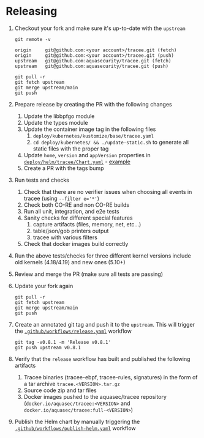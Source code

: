 # Releasing

1. Checkout your fork and make sure it's up-to-date with the `upstream`

   ```console
   git remote -v
   ```

   ```text
   origin     git@github.com:<your account>/tracee.git (fetch)
   origin     git@github.com:<your account>/tracee.git (push)
   upstream   git@github.com:aquasecurity/tracee.git (fetch)
   upstream   git@github.com:aquasecurity/tracee.git (push)
   ```

   ```console
   git pull -r
   git fetch upstream
   git merge upstream/main
   git push
   ```

1. Prepare release by creating the PR with the following changes
   1. Update the libbpfgo module
   2. Update the types module
   3. Update the container image tag in the following files
      1. `deploy/kubernetes/kustomize/base/tracee.yaml`
      2. `cd deploy/kubernetes/ && ./update-static.sh` to generate all static files with the proper tag
   4. Update `home`, `version` and `appVersion` properties in [`deploy/helm/tracee/Chart.yaml`] - [example](https://github.com/aquasecurity/tracee/pull/2195)
	 5. Create a PR with the tags bump
1. Run tests and checks
   1. Check that there are no verifier issues when choosing all events in tracee (using `--filter e='*'`)
   1. Check both CO-RE and non CO-RE builds
   1. Run all unit, integration, and e2e tests
   1. Sanity checks for different special features
      1. capture artifacts (files, memory, net, etc...)
      1. table/json/gob printers output
      1. tracee with various filters
   1. Check that docker images build correctly
1. Run the above tests/checks for three different kernel versions include old kernels (4.18/4.19) and new ones (5.10+)
1. Review and merge the PR (make sure all tests are passing)
1. Update your fork again
   
   ```console
   git pull -r
   git fetch upstream
   git merge upstream/main
   git push
   ```

1. Create an annotated git tag and push it to the `upstream`. This will trigger the [`.github/workflows/release.yaml`] workflow

   ```console
   git tag -v0.8.1 -m 'Release v0.8.1'
   git push upstream v0.8.1
   ```

1. Verify that the `release` workflow has built and published the following artifacts
   1. Tracee binaries (tracee-ebpf, tracee-rules, signatures) in the form of a tar archive `tracee.<VERSION>.tar.gz`
   1. Source code zip and tar files
   1. Docker images pushed to the aquasec/tracee repository (`docker.io/aquasec/tracee:<VERSION>` and `docker.io/aquasec/tracee:full-<VERSION>`)
1. Publish the Helm chart by manually triggering the [`.github/workflows/publish-helm.yaml`] workflow

[`.github/workflows/release.yaml`]: ./.github/workflows/release.yaml
[`.github/workflows/publish-helm.yaml`]: ./.github/workflows/publish-helm.yaml
[`deploy/helm/tracee/Chart.yaml`]: ./deploy/helm/tracee/Chart.yaml
